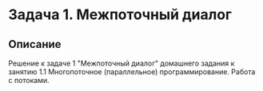 # Задача 1. Межпоточный диалог

## Описание
Решение к задаче 1 "Межпоточный диалог" домашнего задания к занятию 1.1 Многопоточное (параллельное) программирование. Работа с потоками.